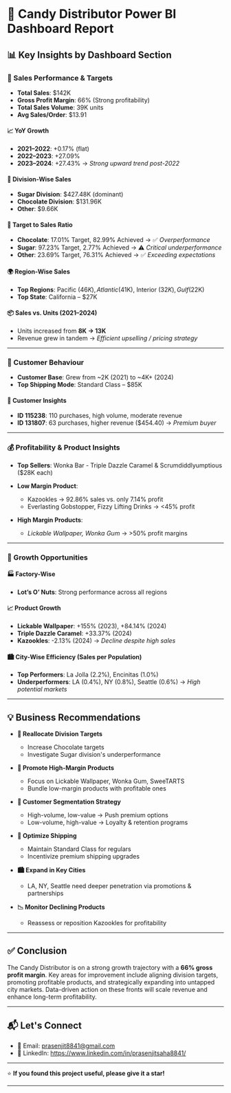 # 🍬 Candy Distributor Power BI Dashboard Report

## 📊 Key Insights by Dashboard Section
### 💼 Sales Performance & Targets
- **Total Sales**: $142K  
- **Gross Profit Margin**: 66% (Strong profitability)  
- **Total Sales Volume**: 39K units  
- **Avg Sales/Order**: $13.91  

#### 📈 YoY Growth
- **2021–2022**: +0.17% (flat)
- **2022–2023**: +27.09%
- **2023–2024**: +27.43% → *Strong upward trend post-2022*

#### 🧾 Division-Wise Sales
- **Sugar Division**: $427.48K (dominant)
- **Chocolate Division**: $131.96K
- **Other**: $9.66K

#### 🎯 Target to Sales Ratio
- **Chocolate**: 17.01% Target, 82.99% Achieved → ✅ *Overperformance*
- **Sugar**: 97.23% Target, 2.77% Achieved → ⚠️ *Critical underperformance*
- **Other**: 23.69% Target, 76.31% Achieved → ✅ *Exceeding expectations*

#### 🌍 Region-Wise Sales
- **Top Regions**: Pacific ($46K), Atlantic ($41K), Interior ($32K), Gulf ($22K)
- **Top State**: California – $27K

#### 📦 Sales vs. Units (2021–2024)
- Units increased from **8K → 13K**
- Revenue grew in tandem → *Efficient upselling / pricing strategy*

---

### 🧍 Customer Behaviour
- **Customer Base**: Grew from ~2K (2021) to ~4K+ (2024)
- **Top Shipping Mode**: Standard Class – $85K

#### 👤 Customer Insights
- **ID 115238**: 110 purchases, high volume, moderate revenue
- **ID 131807**: 63 purchases, higher revenue ($454.40) → *Premium buyer*

---

### 💰 Profitability & Product Insights
- **Top Sellers**: Wonka Bar - Triple Dazzle Caramel & Scrumdiddlyumptious ($28K each)
- **Low Margin Product**:  
  - Kazookles → 92.86% sales vs. only 7.14% profit  
  - Everlasting Gobstopper, Fizzy Lifting Drinks → <45% profit

- **High Margin Products**:  
  - *Lickable Wallpaper, Wonka Gum* → >50% profit margins

---

### 🌱 Growth Opportunities

#### 🏭 Factory-Wise
- **Lot’s O’ Nuts**: Strong performance across all regions

#### 📈 Product Growth
- **Lickable Wallpaper**: +155% (2023), +84.14% (2024)
- **Triple Dazzle Caramel**: +33.37% (2024)
- **Kazookles**: -2.13% (2024) → *Decline despite high sales*

#### 🏙️ City-Wise Efficiency (Sales per Population)
- **Top Performers**: La Jolla (2.2%), Encinitas (1.0%)
- **Underperformers**: LA (0.4%), NY (0.8%), Seattle (0.6%) → *High potential markets*

---

## 💡 Business Recommendations

- **🎯 Reallocate Division Targets**
  - Increase Chocolate targets
  - Investigate Sugar division's underperformance

- **📢 Promote High-Margin Products**
  - Focus on Lickable Wallpaper, Wonka Gum, SweeTARTS
  - Bundle low-margin products with profitable ones

- **👥 Customer Segmentation Strategy**
  - High-volume, low-value → Push premium options
  - Low-volume, high-value → Loyalty & retention programs

- **🚚 Optimize Shipping**
  - Maintain Standard Class for regulars
  - Incentivize premium shipping upgrades

- **🏙️ Expand in Key Cities**
  - LA, NY, Seattle need deeper penetration via promotions & partnerships

- **📉 Monitor Declining Products**
  - Reassess or reposition Kazookles for profitability

---

## ✅ Conclusion

The Candy Distributor is on a strong growth trajectory with a **66% gross profit margin**. Key areas for improvement include aligning division targets, promoting profitable products, and strategically expanding into untapped city markets. Data-driven action on these fronts will scale revenue and enhance long-term profitability.

---

## 📬 Let's Connect

- 📧 Email: prasenjit8841@gmail.com  
- 💼 LinkedIn: https://www.linkedin.com/in/prasenjitsaha8841/
---

⭐ **If you found this project useful, please give it a star!**

---


